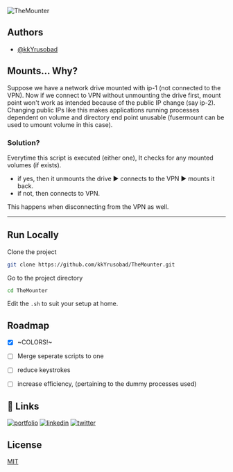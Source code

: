 ![TheMounter](https://socialify.git.ci/kkYrusobad/TheMounter/image?description=1&descriptionEditable=A%20script%20that%20connects%20to%20a%20self-hosted%20wireguard%20VPN%20instance%20whilst%20keeping%20check%20of%20mounted%20volumes.&font=Source%20Code%20Pro&language=1&name=1&owner=1&pattern=Brick%20Wall&theme=Dark)

## Authors

- [@kkYrusobad](https://www.github.com/kkYrusobad)


## Mounts... Why?

Suppose we have a network drive mounted with ip-1 (not connected to the VPN). Now if we connect to VPN without unmounting the drive first, mount point won't work as intended because of the public IP change (say ip-2). Changing public IPs like this makes applications running processes dependent on volume and directory end point unusable (fusermount can be used to umount volume in this case).  

### Solution?

Everytime this script is executed (either one), It checks for any mounted volumes (if exists).
- if yes, then it unmounts the drive ▶️ connects to the VPN ▶️ mounts it back.
- if not, then connects to VPN.

This happens when disconnecting from the VPN as well.

---

## Run Locally

Clone the project

```bash
git clone https://github.com/kkYrusobad/TheMounter.git
```

Go to the project directory

```bash
cd TheMounter
```

Edit the `.sh` to suit your setup at home. 


## Roadmap

- [x] ~COLORS!~
- [ ] Merge seperate scripts to one
- [ ] reduce keystrokes
- [ ] increase efficiency, (pertaining to the dummy processes used)


## 🔗 Links
[![portfolio](https://img.shields.io/badge/my_portfolio-000?style=for-the-badge&logo=ko-fi&logoColor=white)](https://nottunnellove.tk/)
[![linkedin](https://img.shields.io/badge/linkedin-0A66C2?style=for-the-badge&logo=linkedin&logoColor=white)](https://www.linkedin.com/in/kkyrusobad/)
[![twitter](https://img.shields.io/badge/twitter-1DA1F2?style=for-the-badge&logo=twitter&logoColor=white)](https://twitter.com/kkYrusobad)


## License

[MIT](https://choosealicense.com/licenses/mit/)

